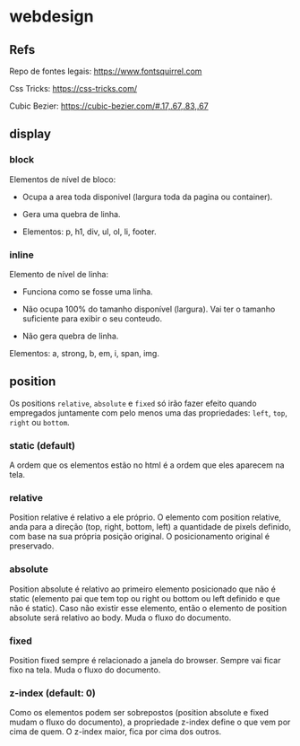 # webdesign

## Refs

Repo de fontes legais: https://www.fontsquirrel.com

Css Tricks: https://css-tricks.com/

Cubic Bezier: https://cubic-bezier.com/#.17,.67,.83,.67

## display

### block

Elementos de nível de bloco:

- Ocupa a area toda disponivel (largura toda da pagina ou container).

- Gera uma quebra de linha.

- Elementos: p, h1, div, ul, ol, li, footer.

### inline

Elemento de nível de linha:

- Funciona como se fosse uma linha.

- Não ocupa 100% do tamanho disponível (largura). Vai ter o tamanho suficiente para exibir o seu conteudo.

- Não gera quebra de linha.

Elementos: a, strong, b, em, i, span, img.

## position

Os positions `relative`, `absolute` e `fixed` só irão fazer efeito quando empregados juntamente com pelo menos uma das propriedades: `left`, `top`, `right` ou `bottom`.

### static (default)

A ordem que os elementos estão no html é a ordem que eles aparecem na tela.

### relative

Position relative é relativo a ele próprio. O elemento com position relative, anda para a direção (top, right, bottom, left) a quantidade de pixels definido, com base na sua própria posição original. O posicionamento original é preservado.

### absolute

Position absolute é relativo ao primeiro elemento posicionado que não é static (elemento pai que tem top ou right ou bottom ou left definido e que não é static). Caso não existir esse elemento, então o elemento de position absolute será relativo ao body. Muda o fluxo do documento.

### fixed

Position fixed sempre é relacionado a janela do browser. Sempre vai ficar fixo na tela. Muda o fluxo do documento.

### z-index (default: 0)

Como os elementos podem ser sobrepostos (position absolute e fixed mudam o fluxo do documento), a propriedade z-index define o que vem por cima de quem. O z-index maior, fica por cima dos outros.
